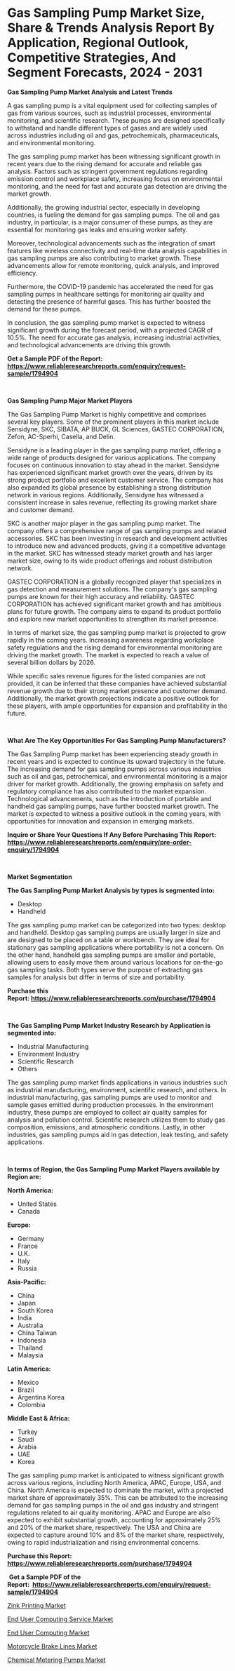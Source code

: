 <p><h1>Gas Sampling Pump Market Size, Share & Trends Analysis Report By Application, Regional Outlook, Competitive Strategies, And Segment Forecasts, 2024 - 2031</h1></p><p><strong>Gas Sampling Pump Market Analysis and Latest Trends</strong></p>
<p><p>A gas sampling pump is a vital equipment used for collecting samples of gas from various sources, such as industrial processes, environmental monitoring, and scientific research. These pumps are designed specifically to withstand and handle different types of gases and are widely used across industries including oil and gas, petrochemicals, pharmaceuticals, and environmental monitoring.</p><p>The gas sampling pump market has been witnessing significant growth in recent years due to the rising demand for accurate and reliable gas analysis. Factors such as stringent government regulations regarding emission control and workplace safety, increasing focus on environmental monitoring, and the need for fast and accurate gas detection are driving the market growth.</p><p>Additionally, the growing industrial sector, especially in developing countries, is fueling the demand for gas sampling pumps. The oil and gas industry, in particular, is a major consumer of these pumps, as they are essential for monitoring gas leaks and ensuring worker safety.</p><p>Moreover, technological advancements such as the integration of smart features like wireless connectivity and real-time data analysis capabilities in gas sampling pumps are also contributing to market growth. These advancements allow for remote monitoring, quick analysis, and improved efficiency.</p><p>Furthermore, the COVID-19 pandemic has accelerated the need for gas sampling pumps in healthcare settings for monitoring air quality and detecting the presence of harmful gases. This has further boosted the demand for these pumps.</p><p>In conclusion, the gas sampling pump market is expected to witness significant growth during the forecast period, with a projected CAGR of 10.5%. The need for accurate gas analysis, increasing industrial activities, and technological advancements are driving this growth.</p></p>
<p><strong>Get a Sample PDF of the Report:&nbsp; <a href="https://www.reliableresearchreports.com/enquiry/request-sample/1794904">https://www.reliableresearchreports.com/enquiry/request-sample/1794904</a></strong></p>
<p>&nbsp;</p>
<p><strong>Gas Sampling Pump Major Market Players</strong></p>
<p><p>The Gas Sampling Pump Market is highly competitive and comprises several key players. Some of the prominent players in this market include Sensidyne, SKC, SIBATA, AP BUCK, GL Sciences, GASTEC CORPORATION, Zefon, AC-Sperhi, Casella, and Delin.</p><p>Sensidyne is a leading player in the gas sampling pump market, offering a wide range of products designed for various applications. The company focuses on continuous innovation to stay ahead in the market. Sensidyne has experienced significant market growth over the years, driven by its strong product portfolio and excellent customer service. The company has also expanded its global presence by establishing a strong distribution network in various regions. Additionally, Sensidyne has witnessed a consistent increase in sales revenue, reflecting its growing market share and customer demand.</p><p>SKC is another major player in the gas sampling pump market. The company offers a comprehensive range of gas sampling pumps and related accessories. SKC has been investing in research and development activities to introduce new and advanced products, giving it a competitive advantage in the market. SKC has witnessed steady market growth and has larger market size, owing to its wide product offerings and robust distribution network.</p><p>GASTEC CORPORATION is a globally recognized player that specializes in gas detection and measurement solutions. The company's gas sampling pumps are known for their high accuracy and reliability. GASTEC CORPORATION has achieved significant market growth and has ambitious plans for future growth. The company aims to expand its product portfolio and explore new market opportunities to strengthen its market presence.</p><p>In terms of market size, the gas sampling pump market is projected to grow rapidly in the coming years. Increasing awareness regarding workplace safety regulations and the rising demand for environmental monitoring are driving the market growth. The market is expected to reach a value of several billion dollars by 2026.</p><p>While specific sales revenue figures for the listed companies are not provided, it can be inferred that these companies have achieved substantial revenue growth due to their strong market presence and customer demand. Additionally, the market growth projections indicate a positive outlook for these players, with ample opportunities for expansion and profitability in the future.</p></p>
<p>&nbsp;</p>
<p><strong>What Are The Key Opportunities For Gas Sampling Pump Manufacturers?</strong></p>
<p><p>The Gas Sampling Pump market has been experiencing steady growth in recent years and is expected to continue its upward trajectory in the future. The increasing demand for gas sampling pumps across various industries such as oil and gas, petrochemical, and environmental monitoring is a major driver for market growth. Additionally, the growing emphasis on safety and regulatory compliance has also contributed to the market expansion. Technological advancements, such as the introduction of portable and handheld gas sampling pumps, have further boosted market growth. The market is expected to witness a positive outlook in the coming years, with opportunities for innovation and expansion in emerging markets.</p></p>
<p><strong>Inquire or Share Your Questions If Any Before Purchasing This Report: <a href="https://www.reliableresearchreports.com/enquiry/pre-order-enquiry/1794904">https://www.reliableresearchreports.com/enquiry/pre-order-enquiry/1794904</a></strong></p>
<p>&nbsp;</p>
<p><strong>Market Segmentation</strong></p>
<p><strong>The Gas Sampling Pump Market Analysis by types is segmented into:</strong></p>
<p><ul><li>Desktop</li><li>Handheld</li></ul></p>
<p><p>The gas sampling pump market can be categorized into two types: desktop and handheld. Desktop gas sampling pumps are usually larger in size and are designed to be placed on a table or workbench. They are ideal for stationary gas sampling applications where portability is not a concern. On the other hand, handheld gas sampling pumps are smaller and portable, allowing users to easily move them around various locations for on-the-go gas sampling tasks. Both types serve the purpose of extracting gas samples for analysis but differ in terms of size and portability.</p></p>
<p><strong>Purchase this Report:&nbsp;<a href="https://www.reliableresearchreports.com/purchase/1794904">https://www.reliableresearchreports.com/purchase/1794904</a></strong></p>
<p>&nbsp;</p>
<p><strong>The Gas Sampling Pump Market Industry Research by Application is segmented into:</strong></p>
<p><ul><li>Industrial Manufacturing</li><li>Environment Industry</li><li>Scientific Research</li><li>Others</li></ul></p>
<p><p>The gas sampling pump market finds applications in various industries such as industrial manufacturing, environment, scientific research, and others. In industrial manufacturing, gas sampling pumps are used to monitor and sample gases emitted during production processes. In the environment industry, these pumps are employed to collect air quality samples for analysis and pollution control. Scientific research utilizes them to study gas composition, emissions, and atmospheric conditions. Lastly, in other industries, gas sampling pumps aid in gas detection, leak testing, and safety applications.</p></p>
<p>&nbsp;</p>
<p><strong>In terms of Region, the Gas Sampling Pump Market Players available by Region are:</strong></p>
<p>
    <p> <strong> North America: </strong>
        <ul>
            <li>United States</li>
            <li>Canada</li>
        </ul>
        </p> 
    <p> <strong> Europe: </strong>
        <ul>
            <li>Germany</li>
            <li>France</li>
            <li>U.K.</li>
            <li>Italy</li>
            <li>Russia</li>
        </ul>
        </p> 
    <p> <strong> Asia-Pacific: </strong>
        <ul>
            <li>China</li>
            <li>Japan</li>
            <li>South Korea</li>
            <li>India</li>
            <li>Australia</li>
            <li>China Taiwan</li>
            <li>Indonesia</li>
            <li>Thailand</li>
            <li>Malaysia</li>
        </ul>
        </p> 
    <p> <strong> Latin America: </strong>
        <ul>
            <li>Mexico</li>
            <li>Brazil</li>
            <li>Argentina Korea</li>
            <li>Colombia</li>
        </ul>
        </p> 
    <p> <strong> Middle East & Africa: </strong>
        <ul>
            <li>Turkey</li>
            <li>Saudi</li>
            <li>Arabia</li>
            <li>UAE</li>
            <li>Korea</li>
        </ul>
    </p>
    </p>
<p><p>The gas sampling pump market is anticipated to witness significant growth across various regions, including North America, APAC, Europe, USA, and China. North America is expected to dominate the market, with a projected market share of approximately 35%. This can be attributed to the increasing demand for gas sampling pumps in the oil and gas industry and stringent regulations related to air quality monitoring. APAC and Europe are also expected to exhibit substantial growth, accounting for approximately 25% and 20% of the market share, respectively. The USA and China are expected to capture around 10% and 8% of the market share, respectively, owing to rapid industrialization and rising environmental concerns.</p></p>
<p><strong>Purchase this Report: <a href="https://www.reliableresearchreports.com/purchase/1794904">https://www.reliableresearchreports.com/purchase/1794904</a></strong></p>
<p>&nbsp;<strong>Get a Sample PDF of the Report:&nbsp;&nbsp;<a href="https://www.reliableresearchreports.com/enquiry/request-sample/1794904">https://www.reliableresearchreports.com/enquiry/request-sample/1794904</a></strong></p>
<p><strong></strong></p>
<p><p><a href="https://medium.com/@akshatreportprime/zink-printing-market-trends-and-market-analysis-forecasted-for-period-2023-2030-26144c0535e5">Zink Printing Market</a></p><p><a href="https://medium.com/@akshatreportprime/end-user-computing-service-market-analysis-its-cagr-market-segmentation-and-global-industry-3123f1452561">End User Computing Service Market</a></p><p><a href="https://medium.com/@akshatreportprime/end-user-computing-nbsp-market-focuses-on-market-share-size-and-projected-forecast-till-2030-7f3b14d8d6a8">End User Computing Market</a></p><p><a href="https://github.com/rahu1502/Market-Research-Report-List-2/blob/main/motorcycle-brake-lines-market.md">Motorcycle Brake Lines Market</a></p><p><a href="https://github.com/rahu1505/Market-Research-Report-List-2/blob/main/chemical-metering-pumps-market.md">Chemical Metering Pumps Market</a></p></p>